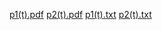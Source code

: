 [p1(t).pdf](https://github.com/user-attachments/files/16605708/p1.t.pdf)
[p2(t).pdf](https://github.com/user-attachments/files/16605710/p2.t.pdf)
[p1(t).txt](https://github.com/user-attachments/files/16605712/p1.t.txt)
[p2(t).txt](https://github.com/user-attachments/files/16605713/p2.t.txt)
